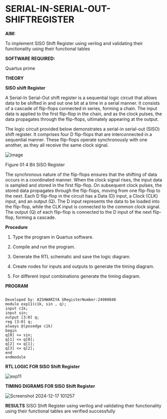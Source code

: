 # SERIAL-IN-SERIAL-OUT-SHIFTREGISTER

**AIM:**

To implement  SISO Shift Register using verilog and validating their functionality using their functional tables

**SOFTWARE REQUIRED:**

Quartus prime

**THEORY**

**SISO shift Register**

A Serial-In Serial-Out shift register is a sequential logic circuit that allows data to be shifted in and out one bit at a time in a serial manner. It consists of a cascade of flip-flops connected in series, forming a chain. The input data is applied to the first flip-flop in the chain, and as the clock pulses, the data propagates through the flip-flops, ultimately appearing at the output.

The logic circuit provided below demonstrates a serial-in serial-out (SISO) shift register. It comprises four D flip-flops that are interconnected in a sequential manner. These flip-flops operate synchronously with one another, as they all receive the same clock signal.

![image](https://github.com/naavaneetha/SERIAL-IN-SERIAL-OUT-SHIFTREGISTER/assets/154305477/e81c4072-37f9-46c6-8145-566764b74c3a)

Figure 01 4 Bit SISO Register

The synchronous nature of the flip-flops ensures that the shifting of data occurs in a coordinated manner. When the clock signal rises, the input data is sampled and stored in the first flip-flop. On subsequent clock pulses, the stored data propagates through the flip-flops, moving from one flip-flop to the next.
Each D flip-flop in the circuit has a Data (D) input, a Clock (CLK) input, and an output (Q). The D input represents the data to be loaded into the flip-flop, while the CLK input is connected to the common clock signal. The output (Q) of each flip-flop is connected to the D input of the next flip-flop, forming a cascade.

**Procedure**
1.	Type the program in Quartus software.

2.	Compile and run the program.

3.	Generate the RTL schematic and save the logic diagram.

4.	Create nodes for inputs and outputs to generate the timing diagram.

5.	For different input combinations generate the timing diagram.


**PROGRAM**

```

Developed by: AISHWARIYA SRegisterNumber:24900840
module exp11(c1k, sin , q);
input c1k;
input sin;
output [3:0] q;
reg [3:0] q;
always @(posedge c1k)
begin 
q[0] <= sin;
q[1] <= q[0];
q[2] <= q[1];
q[3] <= q[2];
end
endmodule

```

**RTL LOGIC FOR SISO Shift Register**


![exp11](https://github.com/user-attachments/assets/510b84d2-86d2-4049-b822-d0a63d95900e)



**TIMING DIGRAMS FOR SISO Shift Register**

![Screenshot 2024-12-17 101257](https://github.com/user-attachments/assets/bce2ee39-8655-4c79-adbd-d7c979ff7e28)


**RESULTS**
SISO Shift Register using verilog and validating their functionality using their functional tables are verified successfully
